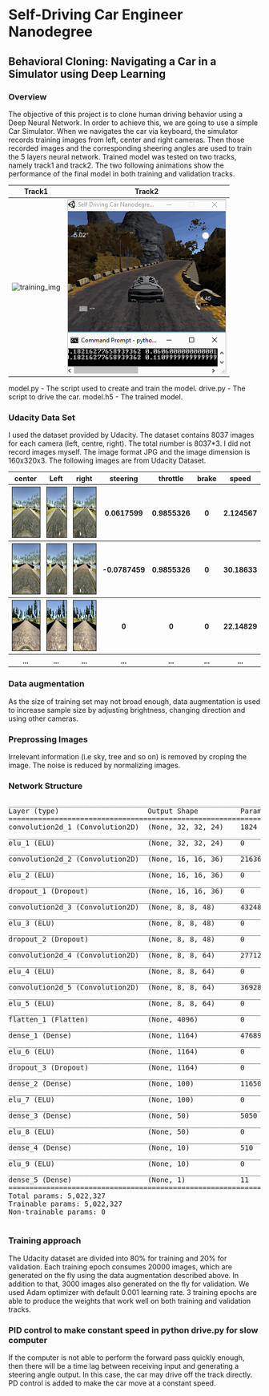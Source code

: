 # Self-Driving Car Engineer Nanodegree
## Behavioral Cloning: Navigating a Car in a Simulator using Deep Learning

### Overview

The objective of this project is to clone human driving behavior using a Deep Neural Network. In order to achieve this, we are going to use a simple Car Simulator. When we navigates the car via keyboard, the simulator records training images from left, center and right cameras. Then those recorded images and the corresponding sheering angles are used to train the 5 layers neural network. Trained model was tested on two tracks, namely track1 and track2. The two following animations show the performance of the final model in both training and validation tracks.

Track1 | Track2
------------|---------------
![training_img](readmeSamples/track1.gif) | ![validation_img](readmeSamples/track2.gif)

model.py - The script used to create and train the model.
drive.py - The script to drive the car.
model.h5 - The trained model.


### Udacity Data Set
  I used the dataset provided by Udacity. The dataset contains 8037 images for each camera (left, centre, right). The total number is 8037\*3. I did not record images myself. The image format JPG and the image dimension is 160x320x3. The following images are from Udacity Dataset.

<table>
  <tr>
    <th>center</th>
    <th>Left</th>
    <th>right</th>
    <th>steering</th>
    <th>throttle</th>
    <th>brake</th>
    <th>speed</th>
  </tr>
  <tr>
    <th><img src="readmeSamples/center_2016_12_01_13_32_43_457.jpg" alt="" border=1 height=100 width=100></img></th>
    <th><img src="readmeSamples/left_2016_12_01_13_32_43_457.jpg" alt="" border=1 height=100 width=100></th>
    <th><img src="readmeSamples/right_2016_12_01_13_32_43_457.jpg" alt="" border=1 height=100 width=100></th>
    <th>0.0617599</th>
    <th>0.9855326</th>
    <th>0</th>
    <th>2.124567</th>
  </tr>
  <tr>
  <th><img src="readmeSamples/center_2016_12_01_13_32_46_486.jpg" alt="" border=1 height=100 width=100></img></th>
  <th><img src="readmeSamples/left_2016_12_01_13_32_46_486.jpg
" alt="" border=1 height=100 width=100></th>
  <th><img src="readmeSamples/right_2016_12_01_13_32_46_486.jpg
" alt="" border=1 height=100 width=100></th>
    <th>-0.0787459</th>
    <th>0.9855326</th>
    <th>0</th>
    <th>30.18633</th>
  </tr>
    <tr>
    <th><img src="readmeSamples/center_2016_12_01_13_30_48_287.jpg" alt="" border=1 height=100 width=100></img></th>
    <th><img src="readmeSamples/left_2016_12_01_13_30_48_287.jpg
  " alt="" border=1 height=100 width=100></th>
    <th><img src="readmeSamples/right_2016_12_01_13_30_48_287.jpg
  " alt="" border=1 height=100 width=100></th>
    <th>0</th>
    <th>0</th>
    <th>0</th>
    <th>22.14829</th>
  </tr>
    <tr>
    <th>...</th>
    <th>...</th>
    <th>...</th>
    <th>...</th>
    <th>...</th>
    <th>...</th>
    <th>...</th>
  </tr>
</table>

### Data augmentation
  As the size of training set may not broad enough, data augmentation is used to increase sample size by adjusting brightness, changing direction and using other cameras.

### Preprossing Images
  Irrelevant information (i.e sky, tree and so on) is removed by croping the image. The noise is reduced by normalizing images.

### Network Structure
<pre>
____________________________________________________________________________________________________
Layer (type)                     Output Shape          Param #     Connected to
====================================================================================================
convolution2d_1 (Convolution2D)  (None, 32, 32, 24)    1824        convolution2d_input_1[0][0]
____________________________________________________________________________________________________
elu_1 (ELU)                      (None, 32, 32, 24)    0           convolution2d_1[0][0]
____________________________________________________________________________________________________
convolution2d_2 (Convolution2D)  (None, 16, 16, 36)    21636       elu_1[0][0]
____________________________________________________________________________________________________
elu_2 (ELU)                      (None, 16, 16, 36)    0           convolution2d_2[0][0]
____________________________________________________________________________________________________
dropout_1 (Dropout)              (None, 16, 16, 36)    0           elu_2[0][0]
____________________________________________________________________________________________________
convolution2d_3 (Convolution2D)  (None, 8, 8, 48)      43248       dropout_1[0][0]
____________________________________________________________________________________________________
elu_3 (ELU)                      (None, 8, 8, 48)      0           convolution2d_3[0][0]
____________________________________________________________________________________________________
dropout_2 (Dropout)              (None, 8, 8, 48)      0           elu_3[0][0]
____________________________________________________________________________________________________
convolution2d_4 (Convolution2D)  (None, 8, 8, 64)      27712       dropout_2[0][0]
____________________________________________________________________________________________________
elu_4 (ELU)                      (None, 8, 8, 64)      0           convolution2d_4[0][0]
____________________________________________________________________________________________________
convolution2d_5 (Convolution2D)  (None, 8, 8, 64)      36928       elu_4[0][0]
____________________________________________________________________________________________________
elu_5 (ELU)                      (None, 8, 8, 64)      0           convolution2d_5[0][0]
____________________________________________________________________________________________________
flatten_1 (Flatten)              (None, 4096)          0           elu_5[0][0]
____________________________________________________________________________________________________
dense_1 (Dense)                  (None, 1164)          4768908     flatten_1[0][0]
____________________________________________________________________________________________________
elu_6 (ELU)                      (None, 1164)          0           dense_1[0][0]
____________________________________________________________________________________________________
dropout_3 (Dropout)              (None, 1164)          0           elu_6[0][0]
____________________________________________________________________________________________________
dense_2 (Dense)                  (None, 100)           116500      dropout_3[0][0]
____________________________________________________________________________________________________
elu_7 (ELU)                      (None, 100)           0           dense_2[0][0]
____________________________________________________________________________________________________
dense_3 (Dense)                  (None, 50)            5050        elu_7[0][0]
____________________________________________________________________________________________________
elu_8 (ELU)                      (None, 50)            0           dense_3[0][0]
____________________________________________________________________________________________________
dense_4 (Dense)                  (None, 10)            510         elu_8[0][0]
____________________________________________________________________________________________________
elu_9 (ELU)                      (None, 10)            0           dense_4[0][0]
____________________________________________________________________________________________________
dense_5 (Dense)                  (None, 1)             11          elu_9[0][0]
====================================================================================================
Total params: 5,022,327
Trainable params: 5,022,327
Non-trainable params: 0
____________________________________________________________________________________________________
</pre>
### Training approach
The Udacity dataset are divided into 80% for training and 20% for validation. Each training epoch consumes 20000 images, which are generated on the fly using the data augmentation described above. In addition to that, 3000 images also generated on the fly for validation. We used Adam optimizer with default 0.001 learning rate. 3 training epochs are able to produce the weights that work well on both training and validation tracks.

### PID control to make constant speed in python drive.py for slow computer
 If the computer is not able to perform the forward pass quickly enough, then there will be a time lag between receiving input and generating a steering angle output. In this case, the car may drive off the track directly. PD control is added to make the car move at a constant speed.
